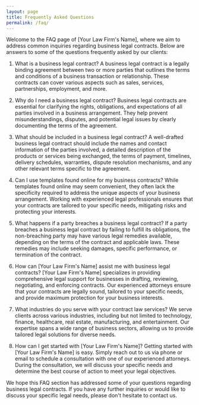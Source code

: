 ```yaml
---
layout: page
title: Frequently Asked Questions 
permalink: /faq/
---
```


Welcome to the FAQ page of [Your Law Firm's Name], where we aim to address common inquiries regarding business legal contracts. Below are answers to some of the questions frequently asked by our clients:

1. What is a business legal contract?
A business legal contract is a legally binding agreement between two or more parties that outlines the terms and conditions of a business transaction or relationship. These contracts can cover various aspects such as sales, services, partnerships, employment, and more.

2. Why do I need a business legal contract?
Business legal contracts are essential for clarifying the rights, obligations, and expectations of all parties involved in a business arrangement. They help prevent misunderstandings, disputes, and potential legal issues by clearly documenting the terms of the agreement.

3. What should be included in a business legal contract?
A well-drafted business legal contract should include the names and contact information of the parties involved, a detailed description of the products or services being exchanged, the terms of payment, timelines, delivery schedules, warranties, dispute resolution mechanisms, and any other relevant terms specific to the agreement.

4. Can I use templates found online for my business contracts?
While templates found online may seem convenient, they often lack the specificity required to address the unique aspects of your business arrangement. Working with experienced legal professionals ensures that your contracts are tailored to your specific needs, mitigating risks and protecting your interests.

5. What happens if a party breaches a business legal contract?
If a party breaches a business legal contract by failing to fulfill its obligations, the non-breaching party may have various legal remedies available, depending on the terms of the contract and applicable laws. These remedies may include seeking damages, specific performance, or termination of the contract.

6. How can [Your Law Firm's Name] assist me with business legal contracts?
[Your Law Firm's Name] specializes in providing comprehensive legal support for businesses in drafting, reviewing, negotiating, and enforcing contracts. Our experienced attorneys ensure that your contracts are legally sound, tailored to your specific needs, and provide maximum protection for your business interests.

7. What industries do you serve with your contract law services?
We serve clients across various industries, including but not limited to technology, finance, healthcare, real estate, manufacturing, and entertainment. Our expertise spans a wide range of business sectors, allowing us to provide tailored legal solutions for diverse needs.

8. How can I get started with [Your Law Firm's Name]?
Getting started with [Your Law Firm's Name] is easy. Simply reach out to us via phone or email to schedule a consultation with one of our experienced attorneys. During the consultation, we will discuss your specific needs and determine the best course of action to meet your legal objectives.

We hope this FAQ section has addressed some of your questions regarding business legal contracts. If you have any further inquiries or would like to discuss your specific legal needs, please don't hesitate to contact us.